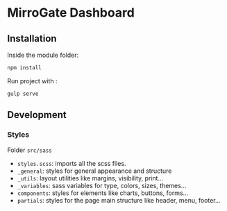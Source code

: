 # MirroGate Dashboard

## Installation

Inside the module folder:

```sh
npm install
```

Run project with :

```
gulp serve
````

## Development

### Styles

Folder `src/sass`

* `styles.scss`: imports all the scss files.
* `_general`: styles for general appearance and structure
* `_utils`: layout utilities like margins, visibility, print...
* `_variables`: sass variables for type, colors, sizes, themes...
* `components`: styles for elements like charts, buttons, forms...
* `partials`: styles for the page main structure like header, menu, footer...
